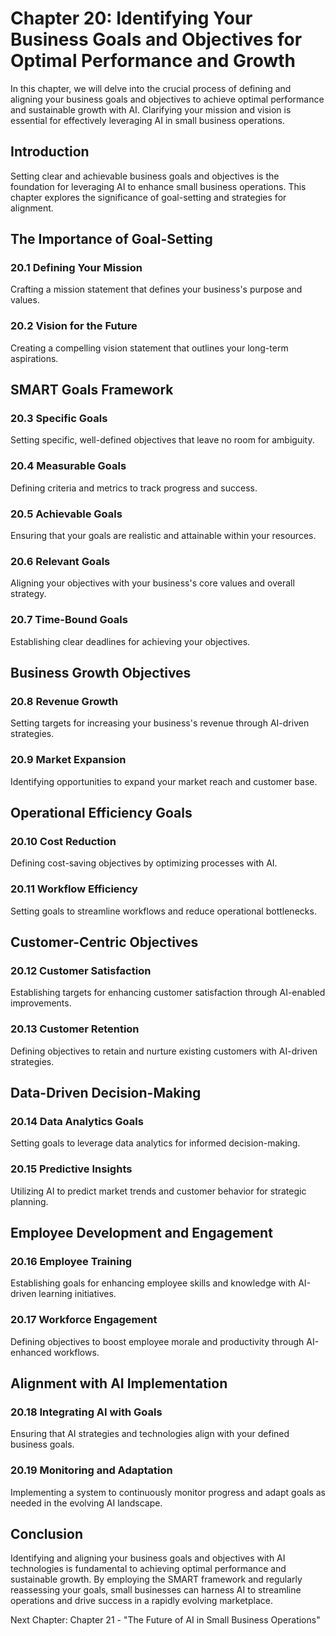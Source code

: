 Chapter 20: Identifying Your Business Goals and Objectives for Optimal Performance and Growth
=============================================================================================

In this chapter, we will delve into the crucial process of defining and aligning your business goals and objectives to achieve optimal performance and sustainable growth with AI. Clarifying your mission and vision is essential for effectively leveraging AI in small business operations.

Introduction
------------

Setting clear and achievable business goals and objectives is the foundation for leveraging AI to enhance small business operations. This chapter explores the significance of goal-setting and strategies for alignment.

The Importance of Goal-Setting
------------------------------

### 20.1 Defining Your Mission

Crafting a mission statement that defines your business's purpose and values.

### 20.2 Vision for the Future

Creating a compelling vision statement that outlines your long-term aspirations.

SMART Goals Framework
---------------------

### 20.3 Specific Goals

Setting specific, well-defined objectives that leave no room for ambiguity.

### 20.4 Measurable Goals

Defining criteria and metrics to track progress and success.

### 20.5 Achievable Goals

Ensuring that your goals are realistic and attainable within your resources.

### 20.6 Relevant Goals

Aligning your objectives with your business's core values and overall strategy.

### 20.7 Time-Bound Goals

Establishing clear deadlines for achieving your objectives.

Business Growth Objectives
--------------------------

### 20.8 Revenue Growth

Setting targets for increasing your business's revenue through AI-driven strategies.

### 20.9 Market Expansion

Identifying opportunities to expand your market reach and customer base.

Operational Efficiency Goals
----------------------------

### 20.10 Cost Reduction

Defining cost-saving objectives by optimizing processes with AI.

### 20.11 Workflow Efficiency

Setting goals to streamline workflows and reduce operational bottlenecks.

Customer-Centric Objectives
---------------------------

### 20.12 Customer Satisfaction

Establishing targets for enhancing customer satisfaction through AI-enabled improvements.

### 20.13 Customer Retention

Defining objectives to retain and nurture existing customers with AI-driven strategies.

Data-Driven Decision-Making
---------------------------

### 20.14 Data Analytics Goals

Setting goals to leverage data analytics for informed decision-making.

### 20.15 Predictive Insights

Utilizing AI to predict market trends and customer behavior for strategic planning.

Employee Development and Engagement
-----------------------------------

### 20.16 Employee Training

Establishing goals for enhancing employee skills and knowledge with AI-driven learning initiatives.

### 20.17 Workforce Engagement

Defining objectives to boost employee morale and productivity through AI-enhanced workflows.

Alignment with AI Implementation
--------------------------------

### 20.18 Integrating AI with Goals

Ensuring that AI strategies and technologies align with your defined business goals.

### 20.19 Monitoring and Adaptation

Implementing a system to continuously monitor progress and adapt goals as needed in the evolving AI landscape.

Conclusion
----------

Identifying and aligning your business goals and objectives with AI technologies is fundamental to achieving optimal performance and sustainable growth. By employing the SMART framework and regularly reassessing your goals, small businesses can harness AI to streamline operations and drive success in a rapidly evolving marketplace.

Next Chapter: Chapter 21 - "The Future of AI in Small Business Operations"
